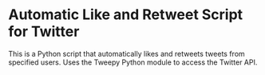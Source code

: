 # Automatic Like and Retweet Script for Twitter

This is a Python script that automatically likes and retweets tweets from specified users.
Uses the Tweepy Python module to access the Twitter API.
